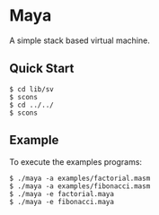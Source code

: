# Maya

A simple stack based virtual machine.

## Quick Start

```console
$ cd lib/sv
$ scons
$ cd ../../
$ scons
```

## Example

To execute the examples programs:

```console
$ ./maya -a examples/factorial.masm
$ ./maya -a examples/fibonacci.masm
$ ./maya -e factorial.maya
$ ./maya -e fibonacci.maya
```
